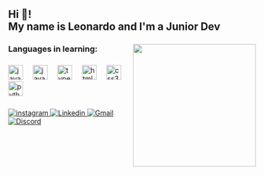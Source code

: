 <h2 align="left">Hi 👋! <div>My name is Leonardo and I'm a Junior Dev</div> </h2>

###

###

<img align="right" height="250" src="https://i.pinimg.com/736x/d3/74/87/d37487d6d25e4551c7df66cf669b8df4.jpg"  />

###
<h3 align="left"> Languages in learning:

###

<div align="left">
  <img src="https://www.svgrepo.com/show/452234/java.svg" height="30" alt="java logo"  />
  <img width="12" />
  <img src="https://cdn.jsdelivr.net/gh/devicons/devicon/icons/javascript/javascript-original.svg" height="30" alt="javascript logo"  />
  <img width="12" />
  <img src="https://cdn.jsdelivr.net/gh/devicons/devicon/icons/typescript/typescript-original.svg" height="30" alt="typescript logo"  />
  <img width="12" />
  <img src="https://cdn.jsdelivr.net/gh/devicons/devicon/icons/html5/html5-original.svg" height="30" alt="html5 logo"  />
  <img width="12" />
  <img src="https://cdn.jsdelivr.net/gh/devicons/devicon/icons/css3/css3-original.svg" height="30" alt="css3 logo"  />
  <img width="12" />
  <img src="https://cdn.jsdelivr.net/gh/devicons/devicon/icons/python/python-original.svg" height="30" alt="python logo"  />
  <img width="12" />
  
</div>

###

<div align="left">
<a target="_blank" href="https://www.instagram.com/leomoraa0/">
        <img src="https://img.shields.io/static/v1?message=Instagram&logo=instagram&label=&color=E4405F&logoColor=white&labelColor=&style=for-the-badge" alt="instagram">
    </a>
    <a target="_blank" href="https://www.linkedin.com/">
        <img src="https://img.shields.io/static/v1?message=LinkedIn&logo=linkedin&label=&color=0077B5&logoColor=white&labelColor=&style=for-the-badge" alt="Linkedin">
    </a>
    <a target="_blank" href="https://mail.google.com/mail/u/0/?hl=pt-BR">
        <img src="https://img.shields.io/static/v1?message=Gmail&logo=gmail&label=&color=D14836&logoColor=white&labelColor=&style=for-the-badge" alt="Gmail">
    </a>
    <a target="_blank" href="https://discord.com/">
        <img src="https://img.shields.io/static/v1?message=Discord&logo=discord&label=&color=7289DA&logoColor=white&labelColor=&style=for-the-badge" alt="Discord">
    </a>
    
###

###
